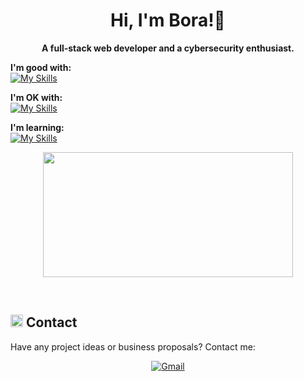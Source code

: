 <h1 align="center">Hi, I'm Bora!👋</h1>


<p align="center"><b>A full-stack web developer and a cybersecurity enthusiast.</b></p>







**I'm good with:** <br>
[![My Skills](https://skillicons.dev/icons?i=py,js)](https://github.com/cyteon)

**I'm OK with:** <br>
[![My Skills](https://skillicons.dev/icons?i=tailwindcss,linux,css,sqlite,bootstrap,html)](https://github.com/cyteon)

**I'm learning:** <br>
[![My Skills](https://skillicons.dev/icons?i=cs,mongodb,rust,pytorch)](https://github.com/cyteon)


<p align="center">

  <!--<img width="600" height="200" src="https://github-readme-stats.vercel.app/api?username=boraofficial&show_icons=true&theme=vision-friendly-dark">-->
  <img width="400" height="200" src="https://github-readme-stats.vercel.app/api/top-langs/?username=boraofficial&size_weight=0.0005&count_weight=0.3&layout=compact&theme=vision-friendly-dark">
</p>

<br>



	
	

## <img src="https://github.com/user-attachments/assets/4d3db517-3c9e-4929-82dc-d8b57afed794" width="20px"> Contact

<p>Have any project ideas or business proposals? Contact me:
<p align="center">
	<a href="https://boraofficial.github.io/contact" target="_blank"><img src="https://img.shields.io/badge/get%20in%20touch-blue?style=for-the-badge" alt="Gmail"/></a>
	
	





